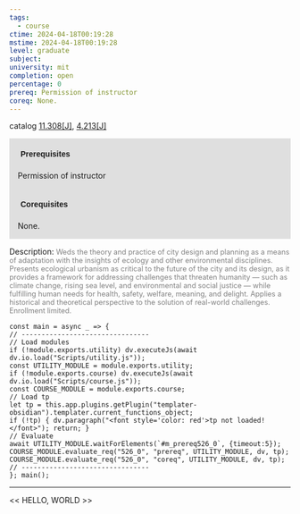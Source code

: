 ```yaml
---
tags:
  - course
ctime: 2024-04-18T00:19:28
mstime: 2024-04-18T00:19:28
level: graduate
subject: 
university: mit
completion: open
percentage: 0
prereq: Permission of instructor
coreq: None.
---
```


catalog [11.308[J]](http://student.mit.edu/catalog/m11c.html#11.308), [4.213[J]](http://student.mit.edu/catalog/m4b.html#4.213)

<span style="display: block; padding: 15px; background-color: rgb(100, 100, 100, 0.2);"><font id="m_prereq526_0" style="display: block; font-family: Arial, sans-serif; font-weight: bold; padding: 5px">Prerequisites</font><br><span id="prereq526_0">Permission of instructor</span></span>
<span style="display: block; padding: 15px; background-color: rgb(100, 100, 100, 0.2);"><font id="m_coreq526_0" style="display: block; font-family: Arial, sans-serif; font-weight: bold; padding: 5px">Corequisites</font><br><span id="coreq526_0">None.</span></span>

<font style="">Description:</font>
<font style="color: grey; font-size: 0.8rem;">Weds the theory and practice of city design and planning as a means of adaptation with the insights of ecology and other environmental disciplines. Presents ecological urbanism as critical to the future of the city and its design, as it provides a framework for addressing challenges that threaten humanity — such as climate change, rising sea level, and environmental and social justice — while fulfilling human needs for health, safety, welfare, meaning, and delight. Applies a historical and theoretical perspective to the solution of real-world challenges.  Enrollment limited.</font>

```dataviewjs
const main = async _ => {
// --------------------------------
// Load modules
if (!module.exports.utility) dv.executeJs(await dv.io.load("Scripts/utility.js"));
const UTILITY_MODULE = module.exports.utility;
if (!module.exports.course) dv.executeJs(await dv.io.load("Scripts/course.js"));
const COURSE_MODULE = module.exports.course;
// Load tp
let tp = this.app.plugins.getPlugin("templater-obsidian").templater.current_functions_object;
if (!tp) { dv.paragraph("<font style='color: red'>tp not loaded!</font>"); return; }
// Evaluate
await UTILITY_MODULE.waitForElements(`#m_prereq526_0`, {timeout:5});
COURSE_MODULE.evaluate_req("526_0", "prereq", UTILITY_MODULE, dv, tp);
COURSE_MODULE.evaluate_req("526_0", "coreq", UTILITY_MODULE, dv, tp);
// --------------------------------
}; main();
```

---

<< HELLO, WORLD >>
